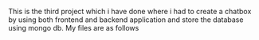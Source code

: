 This is the third project which i have done where i had to create a chatbox by using both frontend and backend application and store the database using mongo db.
My files are as follows

